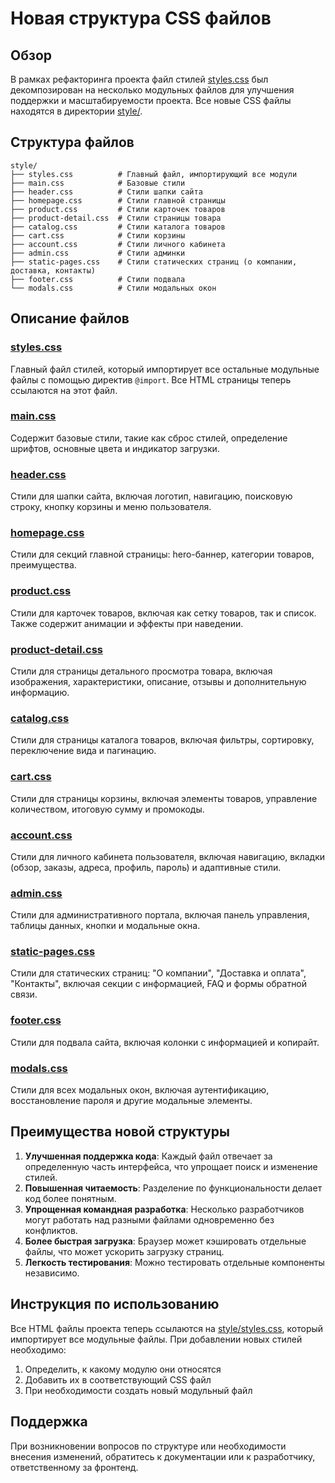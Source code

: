 # Новая структура CSS файлов

## Обзор

В рамках рефакторинга проекта файл стилей [styles.css](file:///c:/Users/Druk/Downloads/%D0%9A%D1%83%D1%80%D1%81%D0%B0%D1%87/%D0%93%D0%B0%D1%8F%D0%B7%D1%8B%D1%87/Shop/styles.css) был декомпозирован на несколько модульных файлов для улучшения поддержки и масштабируемости проекта. Все новые CSS файлы находятся в директории [style/](file:///c:/Users/Druk/Downloads/%D0%9A%D1%83%D1%80%D1%81%D0%B0%D1%87/%D0%93%D0%B0%D1%8F%D0%B7%D1%8B%D1%87/Shop/style).

## Структура файлов

```
style/
├── styles.css          # Главный файл, импортирующий все модули
├── main.css            # Базовые стили
├── header.css          # Стили шапки сайта
├── homepage.css        # Стили главной страницы
├── product.css         # Стили карточек товаров
├── product-detail.css  # Стили страницы товара
├── catalog.css         # Стили каталога товаров
├── cart.css            # Стили корзины
├── account.css         # Стили личного кабинета
├── admin.css           # Стили админки
├── static-pages.css    # Стили статических страниц (о компании, доставка, контакты)
├── footer.css          # Стили подвала
└── modals.css          # Стили модальных окон
```

## Описание файлов

### [styles.css](file:///c:/Users/Druk/Downloads/%D0%9A%D1%83%D1%80%D1%81%D0%B0%D1%87/%D0%93%D0%B0%D1%8F%D0%B7%D1%8B%D1%87/Shop/style/styles.css)
Главный файл стилей, который импортирует все остальные модульные файлы с помощью директив `@import`. Все HTML страницы теперь ссылаются на этот файл.

### [main.css](file:///c:/Users/Druk/Downloads/%D0%9A%D1%83%D1%80%D1%81%D0%B0%D1%87/%D0%93%D0%B0%D1%8F%D0%B7%D1%8B%D1%87/Shop/style/main.css)
Содержит базовые стили, такие как сброс стилей, определение шрифтов, основные цвета и индикатор загрузки.

### [header.css](file:///c:/Users/Druk/Downloads/%D0%9A%D1%83%D1%80%D1%81%D0%B0%D1%87/%D0%93%D0%B0%D1%8F%D0%B7%D1%8B%D1%87/Shop/style/header.css)
Стили для шапки сайта, включая логотип, навигацию, поисковую строку, кнопку корзины и меню пользователя.

### [homepage.css](file:///c:/Users/Druk/Downloads/%D0%9A%D1%83%D1%80%D1%81%D0%B0%D1%87/%D0%93%D0%B0%D1%8F%D0%B7%D1%8B%D1%87/Shop/style/homepage.css)
Стили для секций главной страницы: hero-баннер, категории товаров, преимущества.

### [product.css](file:///c:/Users/Druk/Downloads/%D0%9A%D1%83%D1%80%D1%81%D0%B0%D1%87/%D0%93%D0%B0%D1%8F%D0%B7%D1%8B%D1%87/Shop/style/product.css)
Стили для карточек товаров, включая как сетку товаров, так и список. Также содержит анимации и эффекты при наведении.

### [product-detail.css](file:///c:/Users/Druk/Downloads/%D0%9A%D1%83%D1%80%D1%81%D0%B0%D1%87/%D0%93%D0%B0%D1%8F%D0%B7%D1%8B%D1%87/Shop/style/product-detail.css)
Стили для страницы детального просмотра товара, включая изображения, характеристики, описание, отзывы и дополнительную информацию.

### [catalog.css](file:///c:/Users/Druk/Downloads/%D0%9A%D1%83%D1%80%D1%81%D0%B0%D1%87/%D0%93%D0%B0%D1%8F%D0%B7%D1%8B%D1%87/Shop/style/catalog.css)
Стили для страницы каталога товаров, включая фильтры, сортировку, переключение вида и пагинацию.

### [cart.css](file:///c:/Users/Druk/Downloads/%D0%9A%D1%83%D1%80%D1%81%D0%B0%D1%87/%D0%93%D0%B0%D1%8F%D0%B7%D1%8B%D1%87/Shop/style/cart.css)
Стили для страницы корзины, включая элементы товаров, управление количеством, итоговую сумму и промокоды.

### [account.css](file:///c:/Users/Druk/Downloads/%D0%9A%D1%83%D1%80%D1%81%D0%B0%D1%87/%D0%93%D0%B0%D1%8F%D0%B7%D1%8B%D1%87/Shop/style/account.css)
Стили для личного кабинета пользователя, включая навигацию, вкладки (обзор, заказы, адреса, профиль, пароль) и адаптивные стили.

### [admin.css](file:///c:/Users/Druk/Downloads/%D0%9A%D1%83%D1%80%D1%81%D0%B0%D1%87/%D0%93%D0%B0%D1%8F%D0%B7%D1%8B%D1%87/Shop/style/admin.css)
Стили для административного портала, включая панель управления, таблицы данных, кнопки и модальные окна.

### [static-pages.css](file:///c:/Users/Druk/Downloads/%D0%9A%D1%83%D1%80%D1%81%D0%B0%D1%87/%D0%93%D0%B0%D1%8F%D0%B7%D1%8B%D1%87/Shop/style/static-pages.css)
Стили для статических страниц: "О компании", "Доставка и оплата", "Контакты", включая секции с информацией, FAQ и формы обратной связи.

### [footer.css](file:///c:/Users/Druk/Downloads/%D0%9A%D1%83%D1%80%D1%81%D0%B0%D1%87/%D0%93%D0%B0%D1%8F%D0%B7%D1%8B%D1%87/Shop/style/footer.css)
Стили для подвала сайта, включая колонки с информацией и копирайт.

### [modals.css](file:///c:/Users/Druk/Downloads/%D0%9A%D1%83%D1%80%D1%81%D0%B0%D1%87/%D0%93%D0%B0%D1%8F%D0%B7%D1%8B%D1%87/Shop/style/modals.css)
Стили для всех модальных окон, включая аутентификацию, восстановление пароля и другие модальные элементы.

## Преимущества новой структуры

1. **Улучшенная поддержка кода**: Каждый файл отвечает за определенную часть интерфейса, что упрощает поиск и изменение стилей.
2. **Повышенная читаемость**: Разделение по функциональности делает код более понятным.
3. **Упрощенная командная разработка**: Несколько разработчиков могут работать над разными файлами одновременно без конфликтов.
4. **Более быстрая загрузка**: Браузер может кэшировать отдельные файлы, что может ускорить загрузку страниц.
5. **Легкость тестирования**: Можно тестировать отдельные компоненты независимо.

## Инструкция по использованию

Все HTML файлы проекта теперь ссылаются на [style/styles.css](file:///c:/Users/Druk/Downloads/%D0%9A%D1%83%D1%80%D1%81%D0%B0%D1%87/%D0%93%D0%B0%D1%8F%D0%B7%D1%8B%D1%87/Shop/style/styles.css), который импортирует все модульные файлы. При добавлении новых стилей необходимо:
1. Определить, к какому модулю они относятся
2. Добавить их в соответствующий CSS файл
3. При необходимости создать новый модульный файл

## Поддержка

При возникновении вопросов по структуре или необходимости внесения изменений, обратитесь к документации или к разработчику, ответственному за фронтенд.